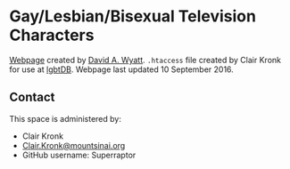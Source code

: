 # Gay/Lesbian/Bisexual Television Characters

[Webpage](
https://home.cc.umanitoba.ca/~wyatt/tv-characters.html) created by [David A. Wyatt](https://home.cc.umanitoba.ca/~wyatt/). `.htaccess` file created by Clair Kronk for use at [lgbtDB](https://lgbtdb.wikibase.cloud/wiki/Property:P689). Webpage last updated 10 September 2016.

## Contact
This space is administered by:
* Clair Kronk
* Clair.Kronk@mountsinai.org
* GitHub username: Superraptor
